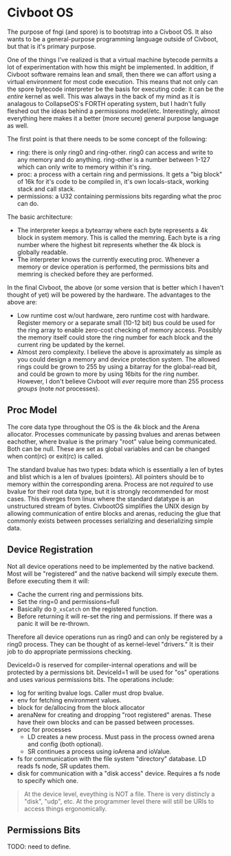 # Civboot OS
The purpose of fngi (and spore) is to bootstrap into a Civboot OS. It also wants
to be a general-purpose programming language outside of Civboot, but that is
it's primary purpose.

One of the things I've realized is that a virtual machine bytecode permits a lot
of experimentation with how this might be implemented. In addition, if Civboot
software remains lean and small, then there we can affort using a virtual
environment for most code execution. This means that not only can the spore
bytecode interpreter be the basis for executing code: it can be the _entire_
kernel as well. This was always in the back of my mind as it is analagous to
CollapseOS's FORTH operating system, but I hadn't fully fleshed out the ideas
behind a permissions model/etc. Interestingly, almost everything here makes it
a better (more secure) general purpose language as well.

The first point is that there needs to be some concept of the following:
- ring: there is only ring0 and ring-other. ring0 can access and write to any
  memory and do anything. ring-other is a number between 1-127 which can only
  write to memory within it's ring.
- proc: a process with a certain ring and permissions. It gets a "big block"
  of 16k for it's code to be compiled in, it's own locals-stack, working stack
  and call stack.
- permissions: a U32 containing permissions bits regarding what the proc can do.

The basic architecture:
- The interpreter keeps a bytearray where each byte represents a 4k block in
  system memory. This is called the memring. Each byte is a ring number where
  the highest bit represents whether the 4k block is globally readable.
- The interpreter knows the currently executing proc. Whenever a memory or
  device operation is performed, the permissions bits and memring is checked
  before they are performed.

In the final Civboot, the above (or some version that is better which I haven't
thought of yet) will be powered by the hardware. The advantages to the above
are:
- Low runtime cost w/out hardware, zero runtime cost with hardware. Register
  memory or a separate small (10-12 bit) bus could be used for the ring array
  to enable zero-cost checking of memory access. Possibly the memory itself
  could store the ring number for each block and the current ring be updated
  by the kernel.
- Almost zero complexity. I believe the above is aproximately as simple as you
  could design a memory and device protection system. The allowed rings could
  be grown to 255 by using a bitarray for the global-read bit, and could be
  grown to more by using 16bits for the ring number. However, I don't believe
  Civboot will _ever_ require more than 255 process _groups_ (note _not_
  processes).

## Proc Model
The core data type throughout the OS is the 4k block and the Arena allocator.
Processes communicate by passing bvalues and arenas between eachother,
where bvalue is the primary "root" value being communicated. Both can be null.
These are set as global variables and can be changed when
cont(rc) or exit(rc) is called.

The standard bvalue has two types: bdata which is essentially a len of bytes
and blist which is a len of bvalues (pointers). All pointers should be to
memory within the corresponding arena. Process are not _required_ to use
bvalue for their root data type, but it is strongly recommended for most
cases. This diverges from linux where the standard datatype is an unstructured
stream of bytes. CivbootOS simplifies the UNIX design by allowing communication
of entire blocks and arenas, reducing the glue that commonly exists between
processes serializing and deserializing simple data.

## Device Registration
Not all device operations need to be implemented by the native backend. Most
will be "registered" and the native backend will simply execute them. Before
executing them it will:

- Cache the current ring and permissions bits.
- Set the ring=0 and permissions=full
- Basically do `D_xsCatch` on the registered function.
- Before returning it will re-set the ring and permissions. If
  there was a panic it will be re-thrown.

Therefore all device operations run as ring0 and can only be registered by a
ring0 process. They can be thought of as kernel-level "drivers." It is their
job to do appropriate permissions checking.

DeviceId=0 is reserved for compiler-internal operations and will be protected
by a permissions bit. DeviceId=1 will be used for "os" operations and uses
various permissions bits. The operations include:
- log for writing bvalue logs. Caller must drop bvalue.
- env for fetching environment values.
- block for de/allocing from the block allocator
- arenaNew for creating and dropping "root registered" arenas. These have their
  own blocks and can be passed between processes.
- proc for processes
  - LD creates a new process. Must pass in the process owned arena and
  config (both optional).
  - SR continues a process using ioArena and ioValue.
- fs for communication with the file system "directory" database. LD reads
  fs node, SR updates them.
- disk for communication with a "disk access" device. Requires a fs node to
  specify which one.

> At the device level, eveything is NOT a file. There is very distincly a
> "disk", "udp", etc. At the programmer level there will still be URIs to
> access things ergonomically.

## Permissions Bits
TODO: need to define.

